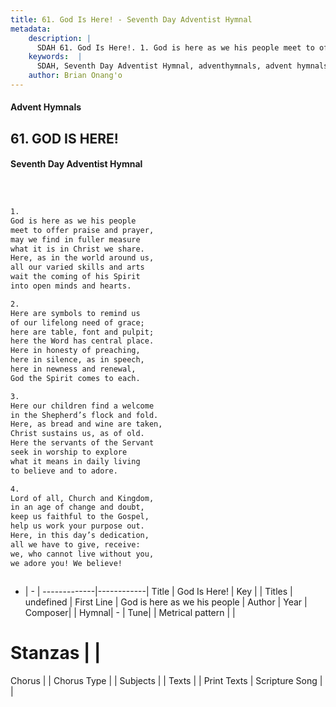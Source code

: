```yaml
---
title: 61. God Is Here! - Seventh Day Adventist Hymnal
metadata:
    description: |
      SDAH 61. God Is Here!. 1. God is here as we his people meet to offer praise and prayer, may we find in fuller measure what it is in Christ we share. Here, as in the world around us, all our varied skills and arts wait the coming of his Spirit into open minds and hearts.
    keywords:  |
      SDAH, Seventh Day Adventist Hymnal, adventhymnals, advent hymnals, God Is Here!, God is here as we his people 
    author: Brian Onang'o
---
```


#### Advent Hymnals
## 61. GOD IS HERE!
#### Seventh Day Adventist Hymnal

```txt



1.
God is here as we his people
meet to offer praise and prayer,
may we find in fuller measure
what it is in Christ we share.
Here, as in the world around us,
all our varied skills and arts
wait the coming of his Spirit
into open minds and hearts.

2.
Here are symbols to remind us
of our lifelong need of grace;
here are table, font and pulpit;
here the Word has central place.
Here in honesty of preaching,
here in silence, as in speech,
here in newness and renewal,
God the Spirit comes to each.

3.
Here our children find a welcome
in the Shepherd’s flock and fold.
Here, as bread and wine are taken,
Christ sustains us, as of old.
Here the servants of the Servant
seek in worship to explore
what it means in daily living
to believe and to adore.

4.
Lord of all, Church and Kingdom,
in an age of change and doubt,
keep us faithful to the Gospel,
help us work your purpose out.
Here, in this day’s dedication,
all we have to give, receive:
we, who cannot live without you,
we adore you! We believe!



```

- |   -  |
-------------|------------|
Title | God Is Here! |
Key |  |
Titles | undefined |
First Line | God is here as we his people |
Author | 
Year | 
Composer|  |
Hymnal|  - |
Tune|  |
Metrical pattern | |
# Stanzas |  |
Chorus |  |
Chorus Type |  |
Subjects |  |
Texts |  |
Print Texts | 
Scripture Song |  |
  
